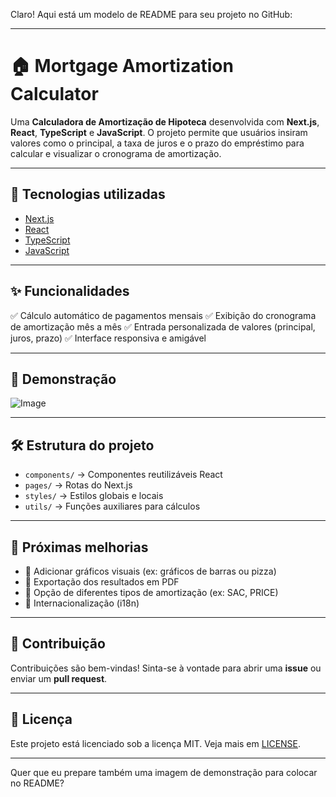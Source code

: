 Claro! Aqui está um modelo de README para seu projeto no GitHub:

---

# 🏠 Mortgage Amortization Calculator

Uma **Calculadora de Amortização de Hipoteca** desenvolvida com **Next.js**, **React**, **TypeScript** e **JavaScript**.
O projeto permite que usuários insiram valores como o principal, a taxa de juros e o prazo do empréstimo para calcular e visualizar o cronograma de amortização.

---

## 🚀 Tecnologias utilizadas

* [Next.js](https://nextjs.org/)
* [React](https://reactjs.org/)
* [TypeScript](https://www.typescriptlang.org/)
* [JavaScript](https://developer.mozilla.org/pt-BR/docs/Web/JavaScript)

---

## ✨ Funcionalidades

✅ Cálculo automático de pagamentos mensais
✅ Exibição do cronograma de amortização mês a mês
✅ Entrada personalizada de valores (principal, juros, prazo)
✅ Interface responsiva e amigável

---

## 📸 Demonstração

![Image](https://github.com/user-attachments/assets/a8d3bdff-918b-4934-a8bd-60404d1143bd)

---

## 🛠️ Estrutura do projeto

* `components/` → Componentes reutilizáveis React
* `pages/` → Rotas do Next.js
* `styles/` → Estilos globais e locais
* `utils/` → Funções auxiliares para cálculos

---

## 📅 Próximas melhorias

* 🔹 Adicionar gráficos visuais (ex: gráficos de barras ou pizza)
* 🔹 Exportação dos resultados em PDF
* 🔹 Opção de diferentes tipos de amortização (ex: SAC, PRICE)
* 🔹 Internacionalização (i18n)

---

## 🤝 Contribuição

Contribuições são bem-vindas!
Sinta-se à vontade para abrir uma **issue** ou enviar um **pull request**.

---

## 📝 Licença

Este projeto está licenciado sob a licença MIT.
Veja mais em [LICENSE](LICENSE).

---

Quer que eu prepare também uma imagem de demonstração para colocar no README?
